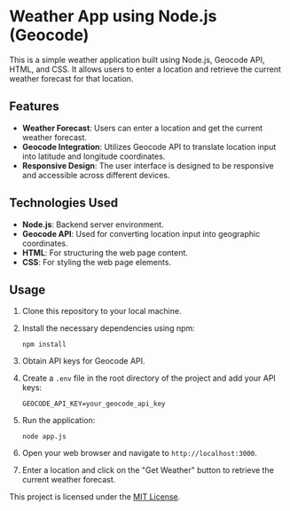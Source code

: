 # Weather App using Node.js (Geocode)

This is a simple weather application built using Node.js, Geocode API, HTML, and CSS. It allows users to enter a location and retrieve the current weather forecast for that location.

## Features

- **Weather Forecast**: Users can enter a location and get the current weather forecast.
- **Geocode Integration**: Utilizes Geocode API to translate location input into latitude and longitude coordinates.
- **Responsive Design**: The user interface is designed to be responsive and accessible across different devices.

## Technologies Used

- **Node.js**: Backend server environment.
- **Geocode API**: Used for converting location input into geographic coordinates.
- **HTML**: For structuring the web page content.
- **CSS**: For styling the web page elements.

## Usage

1. Clone this repository to your local machine.
2. Install the necessary dependencies using npm:

    ```
    npm install
    ```

3. Obtain API keys for Geocode API.
4. Create a `.env` file in the root directory of the project and add your API keys:

    ```
    GEOCODE_API_KEY=your_geocode_api_key
    ```

5. Run the application:

    ```
    node app.js
    ```

6. Open your web browser and navigate to `http://localhost:3000`.
7. Enter a location and click on the "Get Weather" button to retrieve the current weather forecast.

This project is licensed under the [MIT License](LICENSE).
